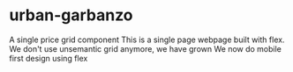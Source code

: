 # urban-garbanzo
A single price grid component
This is a single page webpage built with flex. 
We don't use unsemantic grid anymore, we have grown
We now do mobile first design using flex
